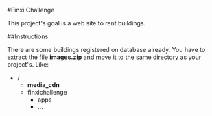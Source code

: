 #Finxi Challenge

This project's goal is a web site to rent buildings.

##Instructions

There are some buildings registered on database already. You have to extract the file **images.zip** and move it to the same directory as your project's. Like:
* /
  * **media_cdn**
  * finxichallenge
    * apps
    * ...